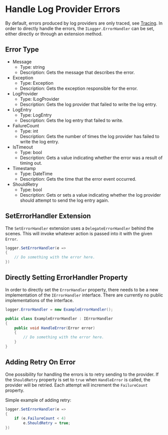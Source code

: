 # Handle Log Provider Errors

By default, errors produced by log providers are only traced, see [Tracing](tracing.md). In order to directly handle the errors, the `ILogger.ErrorHandler` can be set, either directly or through an extension method.

## Error Type

- Message
  - Type: string
  - Description: Gets the message that describes the error.
- Exception
  - Type: Exception
  - Description: Gets the exception responsible for the error.
- LogProvider
  - Type: ILogProvider
  - Description: Gets the log provider that failed to write the log entry.
- LogEntry
  - Type: LogEntry
  - Description: Gets the log entry that failed to write.
- FailureCount
  - Type: int
  - Description: Gets the number of times the log provider has failed to write the log entry.
- IsTimeout
  - Type: bool
  - Description: Gets a value indicating whether the error was a result of timing out.
- Timestamp
  - Type: DateTime
  - Description: Gets the time that the error event occurred.
- ShouldRetry
  - Type: bool
  - Description: Gets or sets a value indicating whether the log provider should attempt to send the log entry again.

## SetErrorHandler Extension

The `SetErrorHandler` extension uses a `DelegateErrorHandler` behind the scenes. This will invoke whatever action is passed into it with the given `Error`.

```c#
logger.SetErrorHandler(e => 
{
    // Do something with the error here.
})
```

## Directly Setting ErrorHandler Property

In order to directly set the `ErrorHandler` property, there needs to be a new implementation of the `IErrorHandler` interface. There are currently no public implementations of the interface.

```c#
logger.ErrorHandler = new ExampleErrorHandler();

public class ExampleErrorHandler : IErrorHandler
{
    public void HandleError(Error error) 
    {
        // Do something with the error here.
    }
}
```

## Adding Retry On Error

One possibility for handling the errors is to retry sending to the provider. If the `ShouldRetry` property is set to `true` when `HandleError` is called, the provider will be retried. Each attempt will increment the `FailureCount` property.

Simple example of adding retry:

```c#
logger.SetErrorHandler(e => 
{
    if (e.FailureCount < 4)
        e.ShouldRetry = true;
})
```